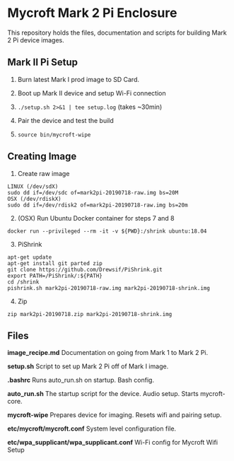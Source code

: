 # Mycroft Mark 2 Pi Enclosure

This repository holds the files, documentation and scripts for building Mark 2 Pi device images.

## Mark II Pi Setup
1. Burn latest Mark I prod image to SD Card.

2. Boot up Mark II device and setup Wi-Fi connection

3. `./setup.sh 2>&1 | tee setup.log` (takes ~30min)

3. Pair the device and test the build

4. `source bin/mycroft-wipe`

## Creating Image

1. Create raw image
```
LINUX (/dev/sdX)
sudo dd if=/dev/sdc of=mark2pi-20190718-raw.img bs=20M
OSX (/dev/rdiskX)
sudo dd if=/dev/rdisk2 of=mark2pi-20190718-raw.img bs=20m
```

2. (OSX) Run Ubuntu Docker container for steps 7 and 8
```
docker run --privileged --rm -it -v ${PWD}:/shrink ubuntu:18.04
```

3. PiShrink
```
apt-get update
apt-get install git parted zip
git clone https://github.com/Drewsif/PiShrink.git
export PATH=/PiShrink/:${PATH}
cd /shrink
pishrink.sh mark2pi-20190718-raw.img mark2pi-20190718-shrink.img
```

4. Zip
```
zip mark2pi-20190718.zip mark2pi-20190718-shrink.img
```

## Files

**image_recipe.md**
Documentation on going from Mark 1 to Mark 2 Pi.

**setup.sh**
Script to set up Mark 2 Pi off of Mark I image.

**.bashrc**
    Runs auto_run.sh on startup. Bash config.

**auto_run.sh**
    The startup script for the device. Audio setup. Starts mycroft-core.

**mycroft-wipe**
    Prepares device for imaging. Resets wifi and pairing setup.

**etc/mycroft/mycroft.conf**
    System level configuration file.

**etc/wpa_supplicant/wpa_supplicant.conf**
    Wi-Fi config for Mycroft Wifi Setup
